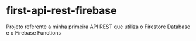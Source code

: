 # first-api-rest-firebase
Projeto referente a minha primeira API REST que utiliza o Firestore Database e o Firebase Functions
